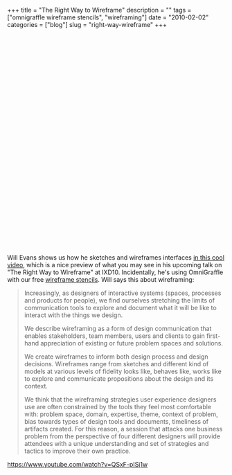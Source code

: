 +++
title = "The Right Way to Wireframe"
description = ""
tags = ["omnigraffle wireframe stencils", "wireframing"]
date = "2010-02-02"
categories = ["blog"]
slug = "right-way-wireframe"
+++



  <div class="video">
<object width="610" height="493"><param name="movie" value="https://www.youtube.com/v/QSxF-pISj1w&amp;hl=en_US&amp;fs=1&amp;"></param><param name="allowFullScreen" value="true"></param><param name="allowscriptaccess" value="always"></param><embed src="https://www.youtube.com/v/QSxF-pISj1w&amp;hl=en_US&amp;fs=1&amp;" type="application/x-shockwave-flash" allowscriptaccess="always" allowfullscreen="true" width="610" height="493"></embed></object></div>
<p>Will Evans shows us how he sketches and wireframes interfaces <a href="https://www.youtube.com/watch?v=QSxF-pISj1w">in this cool video</a>, which is a nice preview of what you may see in his upcoming talk on "The Right Way to Wireframe" at IXD10. Incidentally, he's using OmniGraffle with our free <a href="../tools/omnigraffle-wireframe-stencils.html">wireframe stencils</a>. Will says this about wireframing:</p>
<blockquote><p>Increasingly, as designers of interactive systems (spaces, processes and products for people), we find ourselves stretching the limits of communication tools to explore and document what it will be like to interact with the things we design.</p>
<p>We describe wireframing as a form of design communication that enables stakeholders, team members, users and clients to gain first-hand appreciation of existing or future problem spaces and solutions.</p>
<p>We create wireframes to inform both design process and design decisions. Wireframes range from sketches and different kind of models at various levels of fidelity looks like, behaves like, works like to explore and communicate propositions about the design and its context.</p>
<p>We think that the wireframing strategies user experience designers use are often constrained by the tools they feel most comfortable with: problem space, domain, expertise, theme, context of problem, bias towards types of design tools and documents, timeliness of artifacts created. For this reason, a session that attacks one business problem from the perspective of four different designers will provide attendees with a unique understanding and set of strategies and tactics to improve their own practice.</p></blockquote>
    
  <a href="https://www.youtube.com/watch?v=QSxF-pISj1w">https://www.youtube.com/watch?v=QSxF-pISj1w</a>
